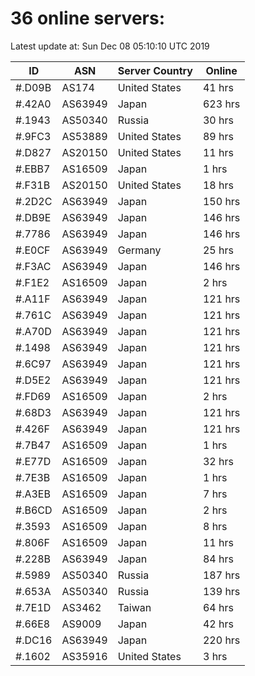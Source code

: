# 36 online servers:

Latest update at: Sun Dec 08 05:10:10 UTC 2019

| ID | ASN | Server Country | Online |
| -- | --- | -------------- | ------ |
| #.D09B | AS174 | United States | 41 hrs |
| #.42A0 | AS63949 | Japan | 623 hrs |
| #.1943 | AS50340 | Russia | 30 hrs |
| #.9FC3 | AS53889 | United States | 89 hrs |
| #.D827 | AS20150 | United States | 11 hrs |
| #.EBB7 | AS16509 | Japan | 1 hrs |
| #.F31B | AS20150 | United States | 18 hrs |
| #.2D2C | AS63949 | Japan | 150 hrs |
| #.DB9E | AS63949 | Japan | 146 hrs |
| #.7786 | AS63949 | Japan | 146 hrs |
| #.E0CF | AS63949 | Germany | 25 hrs |
| #.F3AC | AS63949 | Japan | 146 hrs |
| #.F1E2 | AS16509 | Japan | 2 hrs |
| #.A11F | AS63949 | Japan | 121 hrs |
| #.761C | AS63949 | Japan | 121 hrs |
| #.A70D | AS63949 | Japan | 121 hrs |
| #.1498 | AS63949 | Japan | 121 hrs |
| #.6C97 | AS63949 | Japan | 121 hrs |
| #.D5E2 | AS63949 | Japan | 121 hrs |
| #.FD69 | AS16509 | Japan | 2 hrs |
| #.68D3 | AS63949 | Japan | 121 hrs |
| #.426F | AS63949 | Japan | 121 hrs |
| #.7B47 | AS16509 | Japan | 1 hrs |
| #.E77D | AS16509 | Japan | 32 hrs |
| #.7E3B | AS16509 | Japan | 1 hrs |
| #.A3EB | AS16509 | Japan | 7 hrs |
| #.B6CD | AS16509 | Japan | 2 hrs |
| #.3593 | AS16509 | Japan | 8 hrs |
| #.806F | AS16509 | Japan | 11 hrs |
| #.228B | AS63949 | Japan | 84 hrs |
| #.5989 | AS50340 | Russia | 187 hrs |
| #.653A | AS50340 | Russia | 139 hrs |
| #.7E1D | AS3462 | Taiwan | 64 hrs |
| #.66E8 | AS9009 | Japan | 42 hrs |
| #.DC16 | AS63949 | Japan | 220 hrs |
| #.1602 | AS35916 | United States | 3 hrs |

